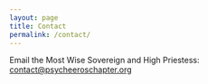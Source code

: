```yaml
---
layout: page
title: Contact
permalink: /contact/
---
```


Email the Most Wise Sovereign and High Priestess: <contact@psycheeroschapter.org>